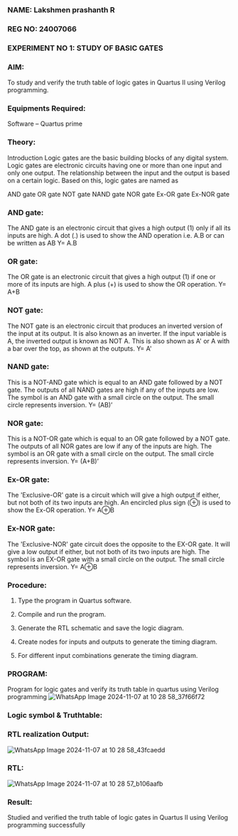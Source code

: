 ### NAME: Lakshmen prashanth R
### REG NO: 24007066
### EXPERIMENT NO 1: STUDY OF BASIC GATES


### AIM:

To study and verify the truth table of logic gates in Quartus II using Verilog programming.

### Equipments Required:

Software – Quartus prime 

### Theory:

Introduction Logic gates are the basic building blocks of any digital system. Logic gates are electronic circuits having one or more than one input and only one output. The relationship between the input and the output is based on a certain logic. Based on this, logic gates are named as

AND gate OR gate NOT gate NAND gate NOR gate Ex-OR gate Ex-NOR gate

### AND gate:

The AND gate is an electronic circuit that gives a high output (1) only if all its inputs are high. A dot (.) is used to show the AND operation i.e. A.B or can be written as AB
Y= A.B

### OR gate: 

The OR gate is an electronic circuit that gives a high output (1) if one or more of its inputs are high. A plus (+) is used to show the OR operation.
Y= A+B

### NOT gate:

The NOT gate is an electronic circuit that produces an inverted version of the input at its output. It is also known as an inverter. If the input variable is A, the inverted output is known as NOT A. This is also shown as A' or A with a bar over the top, as shown at the outputs.
Y= A'

### NAND gate:

This is a NOT-AND gate which is equal to an AND gate followed by a NOT gate. The outputs of all NAND gates are high if any of the inputs are low. The symbol is an AND gate with a small circle on the output. The small circle represents inversion.
Y= (AB)’

### NOR gate:

This is a NOT-OR gate which is equal to an OR gate followed by a NOT gate. The outputs of all NOR gates are low if any of the inputs are high. The symbol is an OR gate with a small circle on the output. The small circle represents inversion.
Y= (A+B)’

### Ex-OR gate:

The 'Exclusive-OR' gate is a circuit which will give a high output if either, but not both of its two inputs are high. An encircled plus sign (⊕) is used to show the Ex-OR operation.
Y= A⊕B

### Ex-NOR gate:

The 'Exclusive-NOR' gate circuit does the opposite to the EX-OR gate. It will give a low output if either, but not both of its two inputs are high. The symbol is an EX-OR gate with a small circle on the output. The small circle represents inversion.
Y= A⊕B

### Procedure:

1.	Type the program in Quartus software.

2.	Compile and run the program.

3.	Generate the RTL schematic and save the logic diagram.

4.	Create nodes for inputs and outputs to generate the timing diagram.

5.	For different input combinations generate the timing diagram.


### PROGRAM:

Program for logic gates and verify its truth table in quartus using Verilog programming
![WhatsApp Image 2024-11-07 at 10 28 58_37f66f72](https://github.com/user-attachments/assets/6c0cc376-412e-4a85-ad07-aebb08a9e9df)

 
### Logic symbol & Truthtable:

### RTL realization Output:
![WhatsApp Image 2024-11-07 at 10 28 58_43fcaedd](https://github.com/user-attachments/assets/2f86d980-7f73-409c-93b6-f6629c9a31a7)

### RTL:

![WhatsApp Image 2024-11-07 at 10 28 57_b106aafb](https://github.com/user-attachments/assets/980730ff-d3b5-46bf-96a2-577090edd4c2)

### Result:
 Studied and verified the truth table of logic gates in Quartus II using Verilog programming successfully

